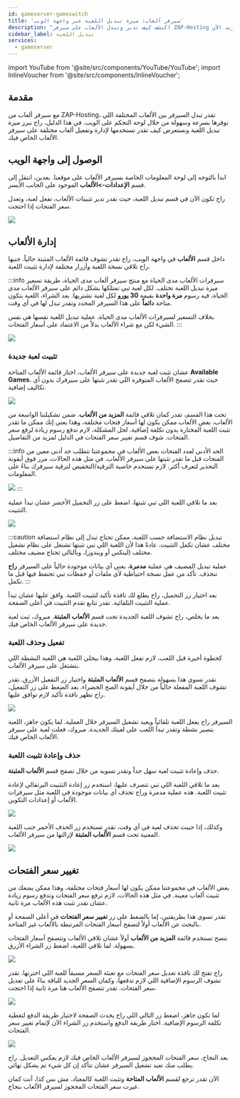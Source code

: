 ```yaml
---
id: gameserver-gameswitch
title: 'سيرفر ألعاب: ميزة تبديل اللعبة عبر واجهة الويب'
description: "اكتشف كيف تدير وتبدل الألعاب على سيرفر ZAP-Hosting الخاص بك بسهولة لتخصيص تجربة اللعب بسلاسة → تعلّم المزيد الآن"
sidebar_label: تبديل اللعبة
services:
  - gameserver
---
```



import YouTube from '@site/src/components/YouTube/YouTube';
import InlineVoucher from '@site/src/components/InlineVoucher';

## مقدمة

مع سيرفر ألعاب من ZAP-Hosting، تقدر تبدل السيرفر بين الألعاب المختلفة اللي نوفرها بسرعة وسهولة من خلال لوحة التحكم على الويب. في هذا الدليل، راح نبرز ميزة تبديل اللعبة ونستعرض كيف تقدر تستخدمها لإدارة وتفعيل ألعاب مختلفة على سيرفر الألعاب الخاص فيك.

<YouTube videoId="nmPd4OsEEvc" imageSrc="https://screensaver01.zap-hosting.com/index.php/s/egQo23DdptPw4qm/preview" title="كيفية استخدام ميزة تبديل اللعبة على ZAP-Hosting" description="تحس إنك تفهم أفضل لما تشوف الأشياء على أرض الواقع؟ إحنا معاك! غص في الفيديو اللي يشرح كل شيء بطريقة سهلة. سواء كنت مستعجل أو تحب تستوعب المعلومات بأكثر طريقة ممتعة!"/>


<InlineVoucher />

## الوصول إلى واجهة الويب

ابدأ بالتوجه إلى لوحة المعلومات الخاصة بسيرفر الألعاب على موقعنا. بعدين، انتقل إلى قسم **الإعدادات->الألعاب** الموجود على الجانب الأيسر.

راح تكون الآن في قسم تبديل اللعبة، حيث تقدر تدير تثبيتات الألعاب، تفعل لعبة، وتعدل سعر الفتحات إذا احتجت.

![](https://screensaver01.zap-hosting.com/index.php/s/NT6d4f7iZa62iPf/preview)

## إدارة الألعاب

داخل قسم **الألعاب** في واجهة الويب، راح تقدر تشوف قائمة الألعاب المثبتة حالياً. جنبها راح تلاقي نسخة اللعبة وأزرار مختلفة لإدارة تثبيت اللعبة.

:::info سيرفرات الألعاب مدى الحياة
مع منتج سيرفر ألعاب مدى الحياة، طريقة تسعير ميزة تبديل اللعبة تختلف. لكل لعبة تبي تمتلكها بشكل دائم على سيرفر الألعاب مدى الحياة، فيه رسوم **مرة واحدة** بقيمة **30 يورو** لكل لعبة تشتريها. بعد الشراء، اللعبة بتكون متاحة **دائماً** على هذا السيرفر المحدد وتقدر تبدل لها في أي وقت.

بخلاف التسعير لسيرفرات الألعاب مدى الحياة، عملية تبديل اللعبة نفسها هي نفس الشيء لكن مع شراء الألعاب بدلاً من الاعتماد على أسعار الفتحات.
:::

![](https://screensaver01.zap-hosting.com/index.php/s/JJfYoRSi3M26qbc/preview)

### تثبيت لعبة جديدة

عشان تثبت لعبة جديدة على سيرفر الألعاب، اختار قائمة الألعاب المتاحة **Available Games**، حيث تقدر تتصفح الألعاب المتوفرة اللي تقدر تثبتها على سيرفرك بدون أي تكاليف إضافية.

![](https://screensaver01.zap-hosting.com/index.php/s/iN7rNje3zaBPMgf/preview)

تحت هذا القسم، تقدر كمان تلاقي قائمة **المزيد من الألعاب**. ضمن تشكيلتنا الواسعة من الألعاب، بعض الألعاب ممكن يكون لها أسعار فتحات مختلفة، وهذا يعني إنك ممكن ما تقدر تثبت اللعبة المختارة بدون تكلفة إضافية. لحل المشكلة، لازم تدفع رسوم زيادة لرفع سعر الفتحات. شوف قسم تغيير سعر الفتحات في الدليل لمزيد من التفاصيل.

:::info الحد الأدنى لعدد الفتحات
بعض الألعاب في مجموعتنا تتطلب حد أدنى معين من الفتحات قبل ما تقدر تثبتها على سيرفر الألعاب. في مثل هذه الحالات، مرر فوق أيقونة التحذير لتعرف أكثر. لازم تستخدم خاصية الترقية/التخفيض لترقية سيرفرك بناءً على المعلومات.

![](https://screensaver01.zap-hosting.com/index.php/s/AfAonXCqmLFDyay/preview)
:::

بعد ما تلاقي اللعبة اللي تبي تثبتها، اضغط على زر التحميل الأخضر عشان تبدأ عملية التثبيت.

![](https://screensaver01.zap-hosting.com/index.php/s/EjCQK6WYac7Ejfr/preview)

:::caution تبديل نظام الاستضافة
حسب اللعبة، ممكن تحتاج تبدل إلى نظام استضافة مختلف عشان تكمل التثبيت. عادةً هذا لأن اللعبة اللي تبي تثبتها تشتغل على نظام تشغيل مختلف (لينكس أو ويندوز)، وبالتالي تحتاج مضيف مختلف.

عملية تبديل المضيف هي عملية **مدمرة**، يعني أي بيانات موجودة حالياً على السيرفر **راح** تنحذف. تأكد من عمل نسخة احتياطية لأي ملفات أو حفظات تبي تحتفظ فيها قبل ما تكمل.
:::

بعد اختيار زر التحميل، راح يطلع لك نافذة تأكيد لتثبيت اللعبة. وافق عليها عشان تبدأ عملية التثبيت التلقائية. تقدر تتابع تقدم التثبيت في أعلى الصفحة.

بعد ما يخلص، راح تشوف اللعبة الجديدة تحت قسم **الألعاب المثبتة**. مبروك، ثبت لعبة جديدة على سيرفر الألعاب الخاص فيك.

### تفعيل وحذف اللعبة

كخطوة أخيرة قبل اللعب، لازم تفعل اللعبة، وهذا بيخلي اللعبة هي اللعبة النشطة اللي بتشتغل على سيرفر الألعاب.

تقدر تسوي هذا بسهولة بتصفح قسم **الألعاب المثبتة** واختيار زر التفعيل الأزرق. تقدر تشوف اللعبة المفعلة حالياً من خلال أيقونة الصح الخضراء. بعد الضغط على زر التفعيل، راح تظهر نافذة تأكيد لازم توافق عليها.

![](https://screensaver01.zap-hosting.com/index.php/s/XT8jwyDq6j5zXPn/preview)

السيرفر راح يفعل اللعبة تلقائياً ويعيد تشغيل السيرفر خلال العملية. لما يكون جاهز، اللعبة بتصير نشطة وتقدر تبدأ اللعب على لعبتك الجديدة. مبروك، فعلت لعبة على سيرفر الألعاب الخاص فيك.

### حذف وإعادة تثبيت اللعبة

حذف وإعادة تثبيت لعبة سهل جداً وتقدر تسويه من خلال تصفح قسم **الألعاب المثبتة**.

بعد ما تلاقي اللعبة اللي تبي تتصرف عليها، استخدم زر إعادة التثبيت البرتقالي لإعادة تثبيت اللعبة. هذه عملية مدمرة وراح تحذف أي بيانات موجودة في اللعبة مثل سيرفرات الألعاب أو إعدادات التكوين.

![](https://screensaver01.zap-hosting.com/index.php/s/x8kmeor6S7mXe9g/preview)

وكذلك، إذا حبيت تحذف لعبة في أي وقت، تقدر تستخدم زر الحذف الأحمر جنب اللعبة المعنية تحت قسم **الألعاب المثبتة** لإزالتها من سيرفر الألعاب.

![](https://screensaver01.zap-hosting.com/index.php/s/fwgGGzjA5mE2qRs/preview)

## تغيير سعر الفتحات

بعض الألعاب في مجموعتنا ممكن يكون لها أسعار فتحات مختلفة، وهذا ممكن يمنعك من تثبيت ألعاب معينة. في مثل هذه الحالات، لازم ترفع سعر الفتحات وتدفع رسوم زيادة عشان تقدر تثبت هذه الألعاب مرة ثانية.

تقدر تسوي هذا بطريقتين، إما بالضغط على زر **تغيير سعر الفتحات** في أعلى الصفحة أو بالبحث عن الألعاب أولاً لتصفح أسعار الفتحات المرتبطة بالألعاب غير المتاحة.

ننصح تستخدم قائمة **المزيد من الألعاب** أولاً عشان تلاقي الألعاب وتتصفح أسعار الفتحات بسهولة. لما تلاقي اللعبة، اضغط زر الشراء الأزرق.

![](https://screensaver01.zap-hosting.com/index.php/s/FnrqX4SFQq2MkPL/preview)

راح تفتح لك نافذة تعديل سعر الفتحات مع تعبئة السعر مسبقاً للعبة اللي اخترتها. تقدر تشوف الرسوم الإضافية اللي لازم تدفعها، وكمان السعر الجديد للباقة بناءً على تعديل سعر الفتحات. تقدر تتصفح الألعاب هنا مرة ثانية إذا احتجت.

![](https://screensaver01.zap-hosting.com/index.php/s/EGaZRMzjnF3QPiL/preview)

لما تكون جاهز، اضغط زر التالي اللي راح يحدث الصفحة لاختيار طريقة الدفع لتغطية تكلفة الرسوم الإضافية. اختار طريقة الدفع واستخدم زر الشراء الآن لإتمام تغيير سعر الفتحات.

![](https://screensaver01.zap-hosting.com/index.php/s/83oPQocpmSX58R4/preview)

بعد النجاح، سعر الفتحات المحجوز لسيرفر الألعاب الخاص فيك لازم يعكس التعديل. راح يطلب منك تعيد تشغيل السيرفر عشان تتأكد إن كل شيء تم بشكل نهائي.

الآن تقدر ترجع لقسم **الألعاب المتاحة** وتثبت اللعبة كالمعتاد. مش بس كذا، أنت كمان غيرت سعر الفتحات المحجوز لسيرفر الألعاب بنجاح.

<InlineVoucher />